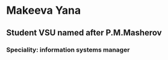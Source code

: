 # Makeeva Yana 
## Student VSU named after P.M.Masherov
### Speciality: information systems manager
